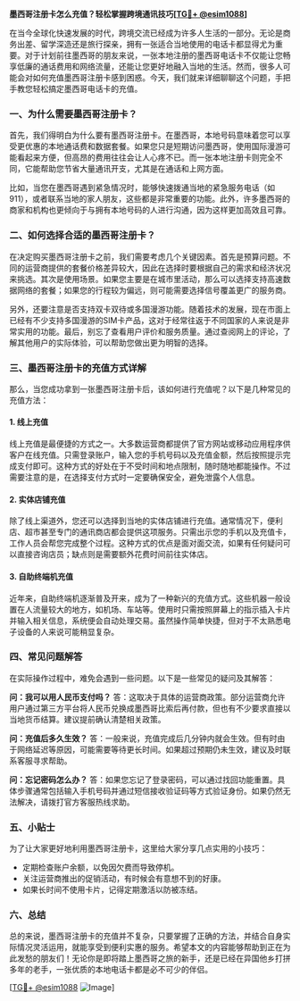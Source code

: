 **墨西哥注册卡怎么充值？轻松掌握跨境通讯技巧[[TG💪+ @esim1088](https://t.me/s/esim1088)]**

在当今全球化快速发展的时代，跨境交流已经成为许多人生活的一部分。无论是商务出差、留学深造还是旅行探亲，拥有一张适合当地使用的电话卡都显得尤为重要。对于计划前往墨西哥的朋友来说，一张本地注册的墨西哥电话卡不仅能让您畅享低廉的通话费用和网络流量，还能让您更好地融入当地的生活。然而，很多人可能会对如何充值墨西哥注册卡感到困惑。今天，我们就来详细聊聊这个问题，手把手教您轻松搞定墨西哥电话卡的充值。

### 一、为什么需要墨西哥注册卡？

首先，我们得明白为什么要有墨西哥注册卡。在墨西哥，本地号码意味着您可以享受更优惠的本地通话费和数据套餐。如果您只是短期访问墨西哥，使用国际漫游可能看起来方便，但高昂的费用往往会让人心疼不已。而一张本地注册卡则完全不同，它能帮助您节省大量通讯开支，尤其是在通话和上网方面。

比如，当您在墨西哥遇到紧急情况时，能够快速拨通当地的紧急服务电话（如911），或者联系当地的家人朋友，这些都是非常重要的功能。此外，许多墨西哥的商家和机构也更倾向于与拥有本地号码的人进行沟通，因为这样更加高效且可靠。

### 二、如何选择合适的墨西哥注册卡？

在决定购买墨西哥注册卡之前，我们需要考虑几个关键因素。首先是预算问题。不同的运营商提供的套餐价格差异较大，因此在选择时要根据自己的需求和经济状况来挑选。其次是使用场景。如果您主要是在城市里活动，那么可以选择支持高速数据网络的套餐；如果您的行程较为偏远，则可能需要选择信号覆盖更广的服务商。

另外，还要注意是否支持双卡双待或多国漫游功能。随着技术的发展，现在市面上已经有不少支持多国漫游的SIM卡产品，这对于经常往返于不同国家的人来说是非常实用的功能。最后，别忘了查看用户评价和服务质量。通过查阅网上的评论，了解其他用户的实际体验，可以帮助您做出更为明智的选择。

### 三、墨西哥注册卡的充值方式详解

那么，当您成功拿到一张墨西哥注册卡后，该如何进行充值呢？以下是几种常见的充值方法：

#### 1. 线上充值

线上充值是最便捷的方式之一。大多数运营商都提供了官方网站或移动应用程序供客户在线充值。只需登录账户，输入您的手机号码以及充值金额，然后按照提示完成支付即可。这种方式的好处在于不受时间和地点限制，随时随地都能操作。不过需要注意的是，在选择支付方式时一定要确保安全，避免泄露个人信息。

#### 2. 实体店铺充值

除了线上渠道外，您还可以选择到当地的实体店铺进行充值。通常情况下，便利店、超市甚至专门的通讯商店都会提供这项服务。只需出示您的手机以及充值卡，工作人员会帮您完成整个过程。这种方式的优点是面对面交流，如果有任何疑问可以直接咨询店员；缺点则是需要额外花费时间前往实体店。

#### 3. 自助终端机充值

近年来，自助终端机逐渐普及开来，成为了一种新兴的充值方式。这些机器一般设置在人流量较大的地方，如机场、车站等。使用时只需按照屏幕上的指示插入卡片并输入相关信息，系统便会自动处理交易。虽然操作简单快捷，但对于不太熟悉电子设备的人来说可能稍显复杂。

### 四、常见问题解答

在实际操作过程中，难免会遇到一些问题。以下是一些常见的疑问及其解答：

**问：我可以用人民币支付吗？**
答：这取决于具体的运营商政策。部分运营商允许用户通过第三方平台将人民币兑换成墨西哥比索后再付款，但也有不少要求直接以当地货币结算。建议提前确认清楚相关政策。

**问：充值后多久生效？**
答：一般来说，充值完成后几分钟内就会生效。但有时由于网络延迟等原因，可能需要等待更长时间。如果超过预期仍未生效，建议及时联系客服寻求帮助。

**问：忘记密码怎么办？**
答：如果您忘记了登录密码，可以通过找回功能重置。具体步骤通常包括输入手机号码并通过短信接收验证码等方式验证身份。如果仍然无法解决，请拨打官方客服热线求助。

### 五、小贴士

为了让大家更好地利用墨西哥注册卡，这里给大家分享几点实用的小技巧：

- 定期检查账户余额，以免因欠费而导致停机。
- 关注运营商推出的促销活动，有时候会有意想不到的好康。
- 如果长时间不使用卡片，记得定期激活以防被冻结。

### 六、总结

总的来说，墨西哥注册卡的充值并不复杂，只要掌握了正确的方法，并结合自身实际情况灵活运用，就能享受到便利实惠的服务。希望本文的内容能够帮助到正在为此发愁的朋友们！无论你是即将踏上墨西哥之旅的新手，还是已经在异国他乡打拼多年的老手，一张优质的本地电话卡都是必不可少的伴侣。

[[TG💪+ @esim1088](https://t.me/s/esim1088) ![Image](https://i.postimg.cc/4NQfJmqS/Snipaste-2025-05-13-00-14-12.png)]